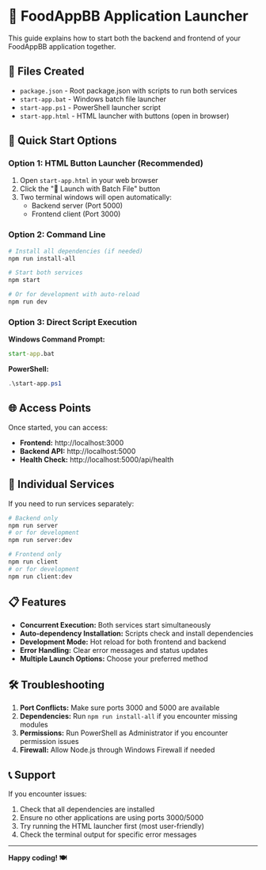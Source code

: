 # 🚀 FoodAppBB Application Launcher

This guide explains how to start both the backend and frontend of your FoodAppBB application together.

## 📁 Files Created

- `package.json` - Root package.json with scripts to run both services
- `start-app.bat` - Windows batch file launcher
- `start-app.ps1` - PowerShell launcher script
- `start-app.html` - HTML launcher with buttons (open in browser)

## 🎯 Quick Start Options

### Option 1: HTML Button Launcher (Recommended)
1. Open `start-app.html` in your web browser
2. Click the "🚀 Launch with Batch File" button
3. Two terminal windows will open automatically:
   - Backend server (Port 5000)
   - Frontend client (Port 3000)

### Option 2: Command Line
```bash
# Install all dependencies (if needed)
npm run install-all

# Start both services
npm start

# Or for development with auto-reload
npm run dev
```

### Option 3: Direct Script Execution
**Windows Command Prompt:**
```cmd
start-app.bat
```

**PowerShell:**
```powershell
.\start-app.ps1
```

## 🌐 Access Points

Once started, you can access:

- **Frontend:** http://localhost:3000
- **Backend API:** http://localhost:5000
- **Health Check:** http://localhost:5000/api/health

## 🔧 Individual Services

If you need to run services separately:

```bash
# Backend only
npm run server
# or for development
npm run server:dev

# Frontend only
npm run client
# or for development
npm run client:dev
```

## 📋 Features

- **Concurrent Execution:** Both services start simultaneously
- **Auto-dependency Installation:** Scripts check and install dependencies
- **Development Mode:** Hot reload for both frontend and backend
- **Error Handling:** Clear error messages and status updates
- **Multiple Launch Options:** Choose your preferred method

## 🛠️ Troubleshooting

1. **Port Conflicts:** Make sure ports 3000 and 5000 are available
2. **Dependencies:** Run `npm run install-all` if you encounter missing modules
3. **Permissions:** Run PowerShell as Administrator if you encounter permission issues
4. **Firewall:** Allow Node.js through Windows Firewall if needed

## 📞 Support

If you encounter issues:
1. Check that all dependencies are installed
2. Ensure no other applications are using ports 3000/5000
3. Try running the HTML launcher first (most user-friendly)
4. Check the terminal output for specific error messages

---

**Happy coding! 🍽️**
